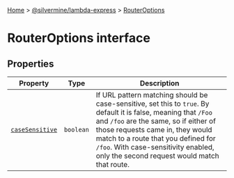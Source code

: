 [Home](./index) &gt; [@silvermine/lambda-express](./lambda-express.md) &gt; [RouterOptions](./lambda-express.routeroptions.md)

# RouterOptions interface

## Properties

|  Property | Type | Description |
|  --- | --- | --- |
|  [`caseSensitive`](./lambda-express.routeroptions.casesensitive.md) | `boolean` | If URL pattern matching should be case-sensitive, set this to `true`<!-- -->. By default it is false, meaning that `/Foo` and `/foo` are the same, so if either of those requests came in, they would match to a route that you defined for `/foo`<!-- -->. With case-sensitivity enabled, only the second request would match that route. |

